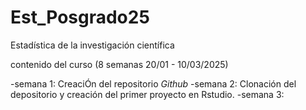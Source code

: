 # Est_Posgrado25
Estadística de la investigación científica

contenido del curso (8 semanas 20/01 - 10/03/2025)

-semana 1: CreaciÓn del repositorio *Github*
-semana 2: Clonación del depositorio y creación del primer proyecto en Rstudio.
-semana 3: 
